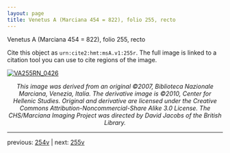 ```yaml
---
layout: page
title: Venetus A (Marciana 454 = 822), folio 255, recto
---
```


Venetus A (Marciana 454 = 822), folio 255, recto

Cite this object as `urn:cite2:hmt:msA.v1:255r`.  The full image is linked to a citation tool you can use to cite regions of the image.

[![VA255RN_0426](http://www.homermultitext.org/iipsrv?IIIF=/project/homer/pyramidal/deepzoom/hmt/vaimg/2017a/VA255RN_0426.tif/full/800,/0/default.jpg)](http://www.homermultitext.org/ict2/?urn=urn:cite2:hmt:vaimg.2017a:VA255RN_0426) 

<p style="text-align: center; font-style: italic;">This image was derived from an original ©2007, Biblioteca Nazionale Marciana, Venezia, Italia. The derivative image is ©2010, Center for Hellenic Studies. Original and derivative are licensed under the Creative Commons Attribution-Noncommercial-Share Alike 3.0 License. The CHS/Marciana Imaging Project was directed by David Jacobs of the British Library.</p>

---

previous: [254v](../254v/) | next: [255v](../255v/)